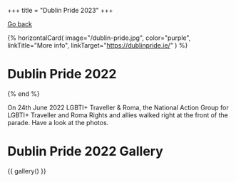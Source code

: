 +++
title = "Dublin Pride 2023"
+++

[Go back](/what-we-do/card-3-prides)

{% horizontalCard(
	image="/dublin-pride.jpg",
	color="purple",
	linkTitle="More info",
	linkTarget="https://dublinpride.ie/"
) %}
# Dublin Pride 2022
{% end %}

On 24th June 2022 LGBTI+ Traveller & Roma, the National Action Group for LGBTI+ Traveller and Roma Rights and allies walked right at the front of the parade. Have a look at the photos.

<div class="color-box color-box--blue">

# Dublin Pride 2022 Gallery

{{ gallery() }} 

</div>
